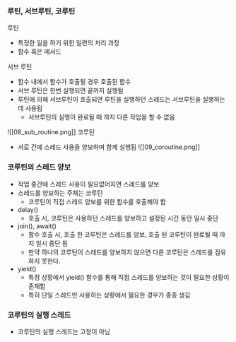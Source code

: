 ### 루틴, 서브루틴, 코루틴

루틴
- 특정한 일을 하기 위한 일련의 처리 과정
- 함수 혹은 메서드 

서브 루틴  
- 함수 내에서 함수가 호출될 경우 호출된 함수 
- 서브 루틴은 한번 실행되면 끝까지 실행됨
- 루틴에 의해 서브루틴이 호출되면 루틴을 실행하던 스레드는 서브루틴을 실행하는데 사용됨
	- 서브루틴의 실행이 완료될 때 까지 다른 작업을 할 수 없음

![[08_sub_routine.png]]
 코루틴
 - 서로 간에 스레드 사용을 양보하며 함께 실행됨
![[09_coroutine.png]]

### 코루틴의 스레드 양보 
- 작업 중간에 스레드 사용이 필요없어지면 스레드를 양보
- 스레드를 양보하는 주체는 코루틴 
	- 코루틴이 직접 스레드 양보를 위한 함수를 호출해야 함
- delay()
	- 호출 시, 코루틴은 사용하던 스레드를 양보하고 설정된 시간 동안 일시 중단
- join(), await()
	- 함수 호출 시, 호출 한 코루틴은 스레드를 양보, 호출 된 코루틴이 완료될 때 까지 일시 중단 됨
	- 만약 하나의 코루틴이 스레드를 양보하지 않으면 다른 코루틴은 스레드를 점유하지 못한다. 
- yield()
	- 특정 상황에서 yield() 함수를 통해 직접 스레드를 양보하는 것이 필요한 상황이 존재함
	- 특히 단일 스레드만 사용하는 상황에서 필요한 경우가 종종 생김

### 코루틴의 실행 스레드 
- 코루틴의 실행 스레드는 고정이 아님